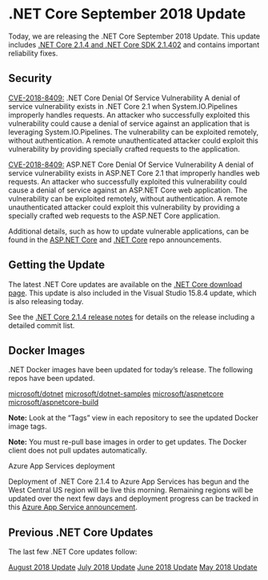 # .NET Core September 2018 Update

Today, we are releasing the .NET Core September 2018 Update. This update includes [.NET Core 2.1.4 and .NET Core SDK 2.1.402](https://www.microsoft.com/net/download/dotnet-core/2.1#sdk-2.1.402) and contains important reliability fixes.

## Security

[CVE-2018-8409:](https://portal.msrc.microsoft.com/en-us/security-guidance/advisory/CVE-2018-8409) .NET Core Denial Of Service Vulnerability
A denial of service vulnerability exists in .NET Core 2.1 when System.IO.Pipelines improperly handles requests. An attacker who successfully exploited this vulnerability could cause a denial of service against an application that is leveraging System.IO.Pipelines. The vulnerability can be exploited remotely, without authentication. A remote unauthenticated attacker could exploit this vulnerability by providing specially crafted requests to the application.

[CVE-2018-8409:](https://portal.msrc.microsoft.com/en-us/security-guidance/advisory/CVE-2018-8409) ASP.NET Core Denial Of Service Vulnerability
A denial of service vulnerability exists in ASP.NET Core 2.1 that improperly handles web requests. An attacker who successfully exploited this vulnerability could cause a denial of service against an ASP.NET Core web application. The vulnerability can be exploited remotely, without authentication. A remote unauthenticated attacker could exploit this vulnerability by providing a specially crafted web requests to the ASP.NET Core application.

Additional details, such as how to update vulnerable applications, can be found in the [ASP.NET Core](https://github.com/aspnet/Announcements/issues/316) and [.NET Core](https://github.com/dotnet/announcements/issues/83) repo announcements.

## Getting the Update

The latest .NET Core updates are available on the [.NET Core download page](https://www.microsoft.com/net/download/all). This update is also included in the Visual Studio 15.8.4 update, which is also releasing today.

See the [.NET Core 2.1.4 release notes](https://github.com/dotnet/core/blob/master/release-notes/2.1/2.1.4/2.1.4.md) for details on the release including a detailed commit list.

## Docker Images

.NET Docker images have been updated for today’s release. The following repos have been updated.

[microsoft/dotnet](https://hub.docker.com/r/microsoft/dotnet/)
[microsoft/dotnet-samples](https://hub.docker.com/r/microsoft/dotnet-samples/)
[microsoft/aspnetcore](microsoft/aspnetcore)
[microsoft/aspnetcore-build](https://hub.docker.com/r/microsoft/aspnetcore-build/)

**Note:** Look at the “Tags” view in each repository to see the updated Docker image tags.

**Note:** You must re-pull base images in order to get updates. The Docker client does not pull updates automatically.

Azure App Services deployment

Deployment of .NET Core 2.1.4 to Azure App Services has begun and the West Central US region will be live this morning. Remaining regions will be updated over the next few days and deployment progress can be tracked in this [Azure App Service announcement](https://github.com/Azure/app-service-announcements/issues/133).

## Previous .NET Core Updates

The last few .NET Core updates follow:

[August 2018 Update](https://blogs.msdn.microsoft.com/dotnet/2018/08/21/net-core-august-2018-update/)
[July 2018 Update](https://blogs.msdn.microsoft.com/dotnet/2018/07/10/net-core-july-2018-update/)
[June 2018 Update](https://blogs.msdn.microsoft.com/dotnet/2018/06/22/net-core-2-1-june-update/)
[May 2018 Update](https://blogs.msdn.microsoft.com/dotnet/2018/05/08/net-core-may-2018-update/)